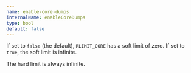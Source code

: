 ```yaml
---
name: enable-core-dumps
internalName: enableCoreDumps
type: bool
default: false
---
```

If set to `false` (the default), `RLIMIT_CORE` has a soft limit of zero.
If set to `true`, the soft limit is infinite.

The hard limit is always infinite.
